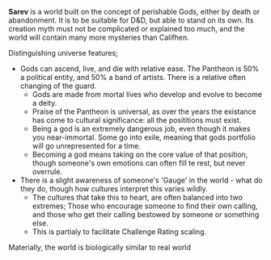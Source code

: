 **Sarev** is a world built on the concept of perishable Gods, either by death or abandonment. It is to be suitable for D&D, but able to stand on its own. Its creation myth must not be complicated or explained too much, and the world will contain many more mysteries than Califhen. 

Distinguishing universe features;
- Gods can ascend, live, and die with relative ease. The Pantheon is 50% a political entity, and 50% a band of artists. There is a relative often changing of the guard.
	- Gods are made from mortal lives who develop and evolve to become a deity.
	- Praise of the Pantheon is universal, as over the years the existance has come to cultural significance: all the posititions must exist.
	- Being a god is an extremely dangerous job, even though it makes you near-immortal. Some go into exile, meaning that gods portfolio will go unrepresented for a time.
	- Becoming a god means taking on the core value of that position, though someone's own emotions can often fill te rest, but never overrule.
- There is a slight awareness of someone's 'Gauge' in the world - what do they do, though how cultures interpret this varies wildly.
	- The cultures that take this to heart, are often balanced into two extremes; Those who encourage someone to find their own calling, and those who get their calling bestowed by someone or something else.
	- This is partialy to facilitate Challenge Rating scaling.

Materially, the world is biologically similar to real world